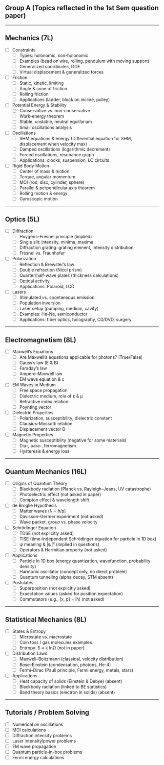 
## Group A (Topics reflected in the 1st Sem question paper)

---

## Mechanics (7L)
- [ ] Constraints  
  - [ ] Types: holonomic, non-holonomic  
  - [ ] Examples (bead on wire, rolling, pendulum with moving support)  
  - [ ] Generalized coordinates, DOF  
  - [ ] Virtual displacement & generalized forces  
- [ ] Friction  
  - [ ] Static, kinetic, limiting  
  - [ ] Angle & cone of friction  
  - [ ] Rolling friction  
  - [ ] Applications (ladder, block on incline, pulley)  
- [ ] Potential Energy & Stability  
  - [ ] Conservative vs. non-conservative  
  - [ ] Work-energy theorem  
  - [ ] Stable, unstable, neutral equilibrium  
  - [ ] Small oscillations analysis  
- [ ] Oscillations  
  - [ ] SHM equations & energy (Differential equation for SHM, displacement when velocity max)  
  - [ ] Damped oscillations (logarithmic decrement)  
  - [ ] Forced oscillations, resonance graph  
  - [ ] Applications: clocks, suspension, LC circuits  
- [ ] Rigid Body Motion  
  - [ ] Center of mass & motion  
  - [ ] Torque, angular momentum  
  - [ ] MOI (rod, disc, cylinder, sphere)  
  - [ ] Parallel & perpendicular axis theorem  
  - [ ] Rolling motion & energy  
  - [ ] Gyroscopic motion  

---

## Optics (5L)
- [ ] Diffraction  
  - [ ] Huygens–Fresnel principle (implied)  
  - [ ] Single slit: intensity, minima, maxima  
  - [ ] Diffraction grating: grating element, intensity distribution  
  - [ ] Fresnel vs. Fraunhofer  
- [ ] Polarization  
  - [ ] Reflection & Brewster’s law  
  - [ ] Double refraction (Nicol prism)  
  - [ ] Quarter/half-wave plates (thickness calculations)  
  - [ ] Optical activity  
  - [ ] Applications: Polaroid, LCD  
- [ ] Lasers  
  - [ ] Stimulated vs. spontaneous emission  
  - [ ] Population inversion  
  - [ ] Laser setup (pumping, medium, cavity)  
  - [ ] Examples: He-Ne, semiconductor  
  - [ ] Applications: fiber optics, holography, CD/DVD, surgery  

---

## Electromagnetism (8L)
- [ ] Maxwell’s Equations  
  - [ ] Are Maxwell’s equations applicable for photons? (True/False)  
  - [ ] Gauss’s law (E & B)  
  - [ ] Faraday’s law  
  - [ ] Ampere–Maxwell law  
  - [ ] EM wave equation & c  
- [ ] EM Waves in Medium  
  - [ ] Free space propagation  
  - [ ] Dielectric medium, role of ε & μ  
  - [ ] Refractive index relation  
  - [ ] Poynting vector  
- [ ] Dielectric Properties  
  - [ ] Polarization, susceptibility, dielectric constant  
  - [ ] Clausius–Mossotti relation  
  - [ ] Displacement vector D  
- [ ] Magnetic Properties  
  - [ ] Magnetic susceptibility (negative for some materials)  
  - [ ] Dia-, para-, ferromagnetism  
  - [ ] Hysteresis & energy loss  

---

## Quantum Mechanics (16L)
- [ ] Origins of Quantum Theory  
  - [ ] Blackbody radiation (Planck vs. Rayleigh–Jeans, UV catastrophe)  
  - [ ] Photoelectric effect (not asked in paper)  
  - [ ] Compton effect & wavelength shift  
- [ ] de Broglie Hypothesis  
  - [ ] Matter waves (λ = h/p)  
  - [ ] Davisson–Germer experiment (not asked)  
  - [ ] Wave packet, group vs. phase velocity  
- [ ] Schrödinger Equation  
  - [ ] TDSE (not explicitly asked)  
  - [ ] TISE (time-independent Schrödinger equation for particle in 1D box)  
  - [ ] ψ meaning & |ψ|² (implied in questions)  
  - [ ] Operators & Hermitian property (not asked)  
- [ ] Applications  
  - [ ] Particle in 1D box (energy quantization, wavefunction, probability density)  
  - [ ] Harmonic oscillator (concept only, no direct problem)  
  - [ ] Quantum tunneling (alpha decay, STM absent)  
- [ ] Postulates  
  - [ ] Superposition (not explicitly asked)  
  - [ ] Expectation values (asked for position expectation)  
  - [ ] Commutators (e.g., [x, p] = iħ) (not asked)  

---

## Statistical Mechanics (8L)
- [ ] States & Entropy  
  - [ ] Microstate vs. macrostate  
  - [ ] Coin toss / gas molecules examples  
  - [ ] Entropy: S = k lnΩ (not in paper)  
- [ ] Distribution Laws  
  - [ ] Maxwell–Boltzmann (classical, velocity distribution)  
  - [ ] Bose–Einstein (condensation, photons, He-4)  
  - [ ] Fermi–Dirac (Pauli principle, Fermi energy, metals, stars)  
- [ ] Applications  
  - [ ] Heat capacity of solids (Einstein & Debye) (absent)  
  - [ ] Blackbody radiation (linked to BE statistics)  
  - [ ] Band theory basics (electron in solids) (absent)  

---

## Tutorials / Problem Solving
- [ ] Numerical on oscillations  
- [ ] MOI calculations  
- [ ] Diffraction intensity problems  
- [ ] Laser intensity/power problems  
- [ ] EM wave propagation  
- [ ] Quantum particle-in-box problems  
- [ ] Fermi energy calculations
